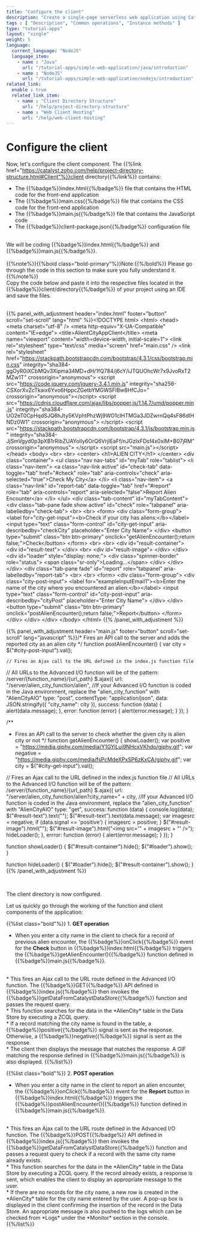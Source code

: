 ```yaml
---
title: "Configure the client"
description: "Create a single-page serverless web application using Catalyst Advanced I/O Function and Catalyst Data Store that allows you to report or look up alien encounters in a city."
tags : [ "Description", "Common operations", "Instance methods" ]
type: "tutorial-apps"
layout: "single"
weight: 5
language:
  current_language: "NodeJS"
  language_item:
    - name : "Java"
      url: "/tutorial-apps/simple-web-application/java/introduction"
    - name : "NodeJS"
      url: "/tutorial-apps/simple-web-application/nodejs/introduction"
related_link:
  enable : true
  related_link_item:
    - name : "Client Directory Structure"
      url: "/help/project-directory-structure"
    - name : "Web Client Hosting"
      url: "/help/web-client-hosting"
---
```


# Configure the client

Now, let's configure the client component. The {{%link href="https://catalyst.zoho.com/help/project-directory-structure.html#Client"%}}client directory{{%/link%}} contains:

* The {{%badge%}}index.html{{%/badge%}} file that contains the HTML code for the front-end application
* The {{%badge%}}main.css{{%/badge%}} file that contains the CSS code for the front-end application
* The {{%badge%}}main.js{{%/badge%}} file that contains the JavaScript code 
* The {{%badge%}}client-package.json{{%/badge%}} configuration file

<br>
We will be coding {{%badge%}}index.html{{%/badge%}} and {{%badge%}}main.js{{%/badge%}}.
<br>
<br>
{{%note%}}{{%bold class="bold-primary"%}}Note:{{%/bold%}} Please go through the code in this section to make sure you fully understand it.{{%/note%}}
<br>
Copy the code below and paste it into the respective files located in the {{%badge%}}client/directory{{%/badge%}} of your project using an IDE and save the files. 
<br>
<br>

{{% panel_with_adjustment header="index.html" footer="button" scroll="set-scroll" lang="html" %}}&lt;!DOCTYPE html&gt;
&lt;html&gt;
&lt;head&gt;
    &lt;meta charset="utf-8" /&gt;
    &lt;meta http-equiv="X-UA-Compatible" content="IE=edge"&gt;
    &lt;title&gt;AlientCityAppClient&lt;/title&gt;
    &lt;meta name="viewport" content="width=device-width, initial-scale=1"&gt;
    &lt;link rel="stylesheet" type="text/css" media="screen" href="main.css" /&gt;
    &lt;link rel="stylesheet" href="https://stackpath.bootstrapcdn.com/bootstrap/4.3.1/css/bootstrap.min.css"
        integrity="sha384-ggOyR0iXCbMQv3Xipma34MD+dH/1fQ784/j6cY/iJTQUOhcWr7x9JvoRxT2MZw1T" crossorigin="anonymous"&gt;
    &lt;script src="https://code.jquery.com/jquery-3.4.1.min.js"
        integrity="sha256-CSXorXvZcTkaix6Yvo6HppcZGetbYMGWSFlBw8HfCJo=" crossorigin="anonymous"&gt;&lt;/script&gt;
    &lt;script src="https://cdnjs.cloudflare.com/ajax/libs/popper.js/1.14.7/umd/popper.min.js"
        integrity="sha384-UO2eT0CpHqdSJQ6hJty5KVphtPhzWj9WO1clHTMGa3JDZwrnQq4sF86dIHNDz0W1" crossorigin="anonymous"&gt;
    &lt;/script&gt;
    &lt;script src="https://stackpath.bootstrapcdn.com/bootstrap/4.3.1/js/bootstrap.min.js"
        integrity="sha384-JjSmVgyd0p3pXB1rRibZUAYoIIy6OrQ6VrjIEaFf/nJGzIxFDsf4x0xIM+B07jRM" crossorigin="anonymous"&gt;
    &lt;/script&gt;
    &lt;script src="main.js"&gt;&lt;/script&gt;
&lt;/head&gt;
&lt;body&gt;
    &lt;br&gt;
    &lt;br&gt;
    &lt;center&gt;
        &lt;h1&gt;ALIEN CITY&lt;/h1&gt;
    &lt;/center&gt;
    &lt;div class="container"&gt;
        &lt;ul class="nav nav-tabs" id="myTab" role="tablist"&gt;
            &lt;li class="nav-item"&gt;
                &lt;a class="nav-link active" id="check-tab" data-toggle="tab" href="#check" role="tab"
                    aria-controls="check" aria-selected="true"&gt;Check My City&lt;/a&gt;
            &lt;/li&gt;
            &lt;li class="nav-item"&gt;
                &lt;a class="nav-link" id="report-tab" data-toggle="tab" href="#report" role="tab" aria-controls="report"
                    aria-selected="false"&gt;Report Alien Encounter&lt;/a&gt;
            &lt;/li&gt;
        &lt;/ul&gt;
        &lt;div class="tab-content" id="myTabContent"&gt;
            &lt;div class="tab-pane fade show active" id="check" role="tabpanel" aria-labelledby="check-tab"&gt;
                &lt;br&gt;
                &lt;br&gt;
                &lt;form&gt;
                    &lt;div class="form-group"&gt;
                        &lt;label for="city-get-input"&gt;&lt;b&gt;Check if your city has aliens:&lt;/b&gt;&lt;/label&gt;
                        &lt;input type="text" class="form-control" id="city-get-input" aria-describedby="checkCity"
                            placeholder="Enter City Name"&gt;
                    &lt;/div&gt;
                    &lt;button type="submit" class="btn btn-primary"
                        onclick="getAlienEncounter();return false;"&gt;Check&lt;/button&gt;
                &lt;/form&gt;
                &lt;br&gt;
                &lt;br&gt;
                &lt;div id="result-container"&gt;
                    &lt;div id="result-text"&gt;
                    &lt;/div&gt;
                    &lt;br&gt;
                    &lt;div id="result-image"&gt;
                    &lt;/div&gt;
                &lt;/div&gt;
                &lt;div id="loader" style="display: none;"&gt;
                        &lt;div class="spinner-border" role="status"&gt;
                            &lt;span class="sr-only"&gt;Loading...&lt;/span&gt;
                        &lt;/div&gt;
                    &lt;/div&gt;
            &lt;/div&gt;
            &lt;div class="tab-pane fade" id="report" role="tabpanel" aria-labelledby="report-tab"&gt;
                &lt;br&gt;
                &lt;br&gt;
                &lt;form&gt;
                    &lt;div class="form-group"&gt;
                        &lt;div class="city-post-input"&gt;
                            &lt;label for="exampleInputEmail1"&gt;&lt;b&gt;Enter the name of the city where you encountered an alien:&lt;/b&gt;&lt;/label&gt;
                            &lt;input type="text" class="form-control" id="city-post-input" aria-describedby="cityPost"
                                placeholder="Enter City Name"&gt;
                        &lt;/div&gt;
                    &lt;/div&gt;
                    &lt;button type="submit" class="btn btn-primary"
                        onclick="postAlienEncounter();return false;"&gt;Report&lt;/button&gt;
                &lt;/form&gt;
            &lt;/div&gt;
        &lt;/div&gt;
    &lt;/div&gt;
&lt;/body&gt;
&lt;/html&gt;
{{% /panel_with_adjustment %}}

{{% panel_with_adjustment header="main.js" footer="button" scroll="set-scroll" lang="javascript" %}}/* Fires an API call to the server and adds the reported city as an alien city
  */
function postAlienEncounter() {
    var city = $("#city-post-input").val();

    // Fires an Ajax call to the URL defined in the index.js function file
// All URLs to the Advanced I/O function will be of the pattern: /server/{function_name}/{url_path}
    $.ajax({
        url: "/server/alien_city_function/alien", //If your Advanced I/O function is coded in the Java environment, replace the "alien_city_function" with "AlienCityAIO"
        type: "post",
        contentType: "application/json",
        data: JSON.stringify({
            "city_name": city
        }),
        success: function (data) {
            alert(data.message);
        },
        error: function (error) {
            alert(error.message);
        }
    });
}

/**
 * Fires an API call to the server to check whether the given city is alien city or not
 */
function getAlienEncounter() {
    showLoader();
    var positive = "https://media.giphy.com/media/Y1GYiLui9NHcxVKhdo/giphy.gif";
    var negative = "https://media.giphy.com/media/fsPcMdeXPxSP6zKxCA/giphy.gif";
    var city = $("#city-get-input").val();

  // Fires an Ajax call to the URL defined in the index.js function file
 // All URLs to the Advanced I/O function will be of the pattern: /server/{function_name}/{url_path}
    $.ajax({
        url: "/server/alien_city_function/alien?city_name=" + city,  //If your Advanced I/O function is coded in the Java environment, replace the "alien_city_function" with "AlienCityAIO"
        type: "get",
        success: function (data) {
            console.log(data);
            $("#result-text").text("");
            $("#result-text").text(data.message);
            var imagesrc = negative;
            if (data.signal == 'positive') {
                imagesrc = positive;
            }
            $("#result-image").html("");
            $("#result-image").html("&lt;img src='" + imagesrc + "' /&gt;");
            hideLoader();
        },
        errror: function (error) {
            alert(error.message);
        }
    });
}

function showLoader()
{
    $("#result-container").hide();
    $("#loader").show();
}

function hideLoader()
{
    $("#loader").hide();
    $("#result-container").show();
}
{{% /panel_with_adjustment %}}

<br>

The client directory is now configured.

Let us quickly go through the working of the function and client components of the application:

{{%list class="bold"%}} 1. **GET operation** 
<br>
 * When you enter a city name in the client to check for a record of previous alien encounter, the {{%badge%}}onClick{{%/badge%}} event for the **Check** button in {{%badge%}}index.html{{%/badge%}} triggers the {{%badge%}}getAlienEncounter(){{%/badge%}} function defined in {{%badge%}}main.js{{%/badge%}}. 
<br>
 * This fires an Ajax call to the URL route defined in the Advanced I/O function. The {{%badge%}}GET{{%/badge%}} API defined in {{%badge%}}index.js{{%/badge%}} then invokes the {{%badge%}}getDataFromCatalystDataStore{{%/badge%}} function and passes the request query. 
<br>
 * This function searches for the data in the *AlienCity* table in the Data Store by executing a ZCQL query.
<br>
 * If a record matching the city name is found in the table, a {{%badge%}}positive{{%/badge%}} signal is sent as the response. Otherwise, a {{%badge%}}negative{{%/badge%}} signal is sent as the response. 
 <br>
 * The client then displays the message that matches the response. A GIF matching the response defined in {{%badge%}}main.js{{%/badge%}} is also displayed. 
{{%/list%}}
<br>


{{%list class="bold"%}} 2. **POST operation** 
<br>
* When you enter a city name in the client to report an alien encounter, the {{%badge%}}onClick{{%/badge%}} event for the **Report** button in {{%badge%}}index.html{{%/badge%}} triggers the {{%badge%}}postAlienEncounter(){{%/badge%}} function defined in {{%badge%}}main.js{{%/badge%}}.
<br>
 * This fires an Ajax call to the URL route defined in the Advanced I/O function. The {{%badge%}}POST{{%/badge%}} API defined in {{%badge%}}index.js{{%/badge%}} then invokes the {{%badge%}}getDataFromCatalystDataStore{{%/badge%}} function and passes a request query to check if a record with the same city name already exists.
<br>
 * This function searches for the data in the *AlienCity* table in the Data Store by executing a ZCQL query. If the record already exists, a response is sent, which enables the client to display an appropriate message to the user.
<br>
 * If there are no records for the city name, a new row is created in the *AlienCity* table for the city name entered by the user. A pop-up box is displayed in the client confirming the insertion of the record in the Data Store. An appropriate message is also pushed to the logs which can be checked from *Logs* under the *Monitor* section in the console. 
 {{%/list%}}
 
